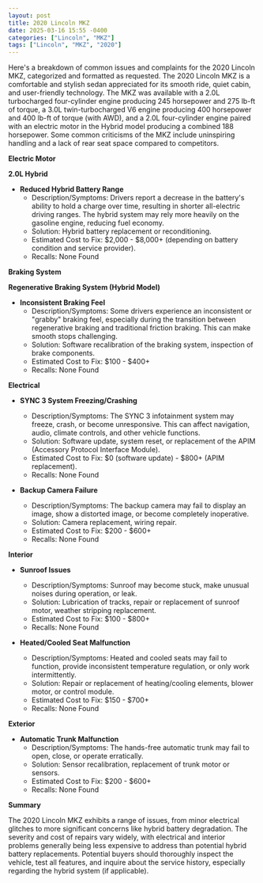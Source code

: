```yaml
---
layout: post
title: 2020 Lincoln MKZ
date: 2025-03-16 15:55 -0400
categories: ["Lincoln", "MKZ"]
tags: ["Lincoln", "MKZ", "2020"]
---
```

Here's a breakdown of common issues and complaints for the 2020 Lincoln MKZ, categorized and formatted as requested. The 2020 Lincoln MKZ is a comfortable and stylish sedan appreciated for its smooth ride, quiet cabin, and user-friendly technology. The MKZ was available with a 2.0L turbocharged four-cylinder engine producing 245 horsepower and 275 lb-ft of torque, a 3.0L twin-turbocharged V6 engine producing 400 horsepower and 400 lb-ft of torque (with AWD), and a 2.0L four-cylinder engine paired with an electric motor in the Hybrid model producing a combined 188 horsepower. Some common criticisms of the MKZ include uninspiring handling and a lack of rear seat space compared to competitors.

**Electric Motor**

**2.0L Hybrid**

*   **Reduced Hybrid Battery Range**
    *   Description/Symptoms: Drivers report a decrease in the battery's ability to hold a charge over time, resulting in shorter all-electric driving ranges. The hybrid system may rely more heavily on the gasoline engine, reducing fuel economy.
    *   Solution: Hybrid battery replacement or reconditioning.
    *   Estimated Cost to Fix: $2,000 - $8,000+ (depending on battery condition and service provider).
    *   Recalls: None Found

**Braking System**

**Regenerative Braking System (Hybrid Model)**

*   **Inconsistent Braking Feel**
    *   Description/Symptoms: Some drivers experience an inconsistent or "grabby" braking feel, especially during the transition between regenerative braking and traditional friction braking. This can make smooth stops challenging.
    *   Solution: Software recalibration of the braking system, inspection of brake components.
    *   Estimated Cost to Fix: $100 - $400+
    *   Recalls: None Found

**Electrical**

*   **SYNC 3 System Freezing/Crashing**
    *   Description/Symptoms: The SYNC 3 infotainment system may freeze, crash, or become unresponsive. This can affect navigation, audio, climate controls, and other vehicle functions.
    *   Solution: Software update, system reset, or replacement of the APIM (Accessory Protocol Interface Module).
    *   Estimated Cost to Fix: $0 (software update) - $800+ (APIM replacement).
    *   Recalls: None Found

*   **Backup Camera Failure**
    *   Description/Symptoms: The backup camera may fail to display an image, show a distorted image, or become completely inoperative.
    *   Solution: Camera replacement, wiring repair.
    *   Estimated Cost to Fix: $200 - $600+
    *   Recalls: None Found

**Interior**

*   **Sunroof Issues**
    *   Description/Symptoms: Sunroof may become stuck, make unusual noises during operation, or leak.
    *   Solution: Lubrication of tracks, repair or replacement of sunroof motor, weather stripping replacement.
    *   Estimated Cost to Fix: $100 - $800+
    *   Recalls: None Found

*   **Heated/Cooled Seat Malfunction**
    *   Description/Symptoms: Heated and cooled seats may fail to function, provide inconsistent temperature regulation, or only work intermittently.
    *   Solution: Repair or replacement of heating/cooling elements, blower motor, or control module.
    *   Estimated Cost to Fix: $150 - $700+
    *   Recalls: None Found

**Exterior**

*   **Automatic Trunk Malfunction**
    *   Description/Symptoms: The hands-free automatic trunk may fail to open, close, or operate erratically.
    *   Solution: Sensor recalibration, replacement of trunk motor or sensors.
    *   Estimated Cost to Fix: $200 - $600+
    *   Recalls: None Found

**Summary**

The 2020 Lincoln MKZ exhibits a range of issues, from minor electrical glitches to more significant concerns like hybrid battery degradation. The severity and cost of repairs vary widely, with electrical and interior problems generally being less expensive to address than potential hybrid battery replacements. Potential buyers should thoroughly inspect the vehicle, test all features, and inquire about the service history, especially regarding the hybrid system (if applicable).

